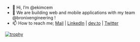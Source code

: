 - 👋 Hi, I’m @ekimcem
- 👀 We are building web and mobile applications with my team @bronixengineering !
- 📫 How to reach me; <a href="ekim@bronixengineering.com">Mail</a> |
 <a href= "https://www.linkedin.com/in/ekimcem/">LinkedIn</a> |
 <a href= "https://dev.to/ekimcem">dev.to</a> |
 <a href= "https://twitter.com/cemekim">Twitter</a> 

[![trophy](https://github-profile-trophy.vercel.app/?username=ekimcem&rank=-C,-B&theme=dark_dimmed)](https://github.com/ryo-ma/github-profile-trophy)

